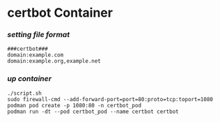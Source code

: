 # certbot Container

### _setting file format_

```
###certbot###
domain:example.com
domain:example.org,example.net
```

### _up container_

```
./script.sh
sudo firewall-cmd --add-forward-port=port=80:proto=tcp:toport=1080
podman pod create -p 1080:80 -n certbot_pod
podman run -dt --pod certbot_pod --name certbot certbot
```

